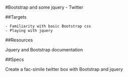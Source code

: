 #Bootstrap and some jquery - Twitter

##Targets

    - Familiarity with basic Bootstrap css
    - Playing with jquery

##Resources

Jquery and Bootstrap documentation

##Specs

Create a fac-simile twitter box with Bootstrap and jquery
